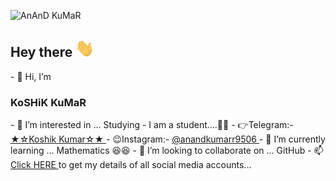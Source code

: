 ![AnAnD KuMaR](https://telegra.ph/file/4c3f4c1b8371f0e6d5d88.jpg)
<h2>Hey there <img src="https://github.com/MaxxRider/MaxxRider/blob/main/gifs/Hi.gif" width="30px"></h2>
- 👋 Hi, I’m <h3> KoSHiK KuMaR </h3>
- 👀 I’m interested in ... Studying
- I am a student....👨‍🎓
- 👉Telegram:- <a href=https://telegram.dog/Anand_Kumar_AK> ★☆Koshik Kumar☆★ </a>
- 😉Instagram:- <a href=https://instagram.com/anandkumarr9506> @anandkumarr9506 </a>
- 🌱 I’m currently learning ... Mathematics 😆😆
- 💞️ I’m looking to collaborate on ... GitHub
- 📫 <A href=https://telegra.ph/My-InFO-07-31> Click HERE </a> to get my details of all social media accounts...

<!---
Anand-AK-edx17/Anand-AK-edx17 is a ✨ special ✨ repository because its `README.md` (this file) appears on your GitHub profile.
You can click the Preview link to take a look at your changes.
--->
